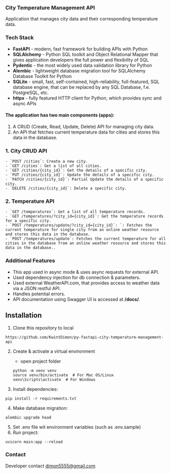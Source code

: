### City Temperature Management API

Application that manages city data and their corresponding temperature data.

### Tech Stack
* **FastAPI**  - modern, fast framework for building APIs with Python
* **SQLAlchemy** - Python SQL toolkit and Object Relational Mapper that gives application developers the full power and flexibility of SQL
* **Pydentic** - the most widely used data validation library for Python
* **Alembic** - lightweight database migration tool for SQLAlchemy Database Toolkit for Python
* **SQLite** - small, fast, self-contained, high-reliability, full-featured, SQL database engine, that can be replaced by any SQL Database, f.e. PostgreSQL, etc.
* **httpx** - fully featured HTTP client for Python, which provides sync and async APIs


#### The application has two main components (apps):

1. A CRUD (Create, Read, Update, Delete) API for managing city data.
2. An API that fetches current temperature data for cities and stores this data in the database.


###  1. City CRUD API

    - `POST /cities`: Create a new city.
    - `GET /cities`: Get a list of all cities.
    - `GET /cities/{city_id}`: Get the details of a specific city.
    - `PUT /cities/{city_id}`: Update the details of a specific city.
    - `PATCH /cities/{city_id}`: Partial Update the details of a specific city.
    - `DELETE /cities/{city_id}`: Delete a specific city.

###  2. Temperature API

    - `GET /temperatures`: Get a list of all temperature records.
    - `GET /temperatures/?city_id={city_id}`: Get the temperature records for a specific city.
    - `POST /temperatures/update/?city_id={city_id}`: `: Fetches the current temperature for single city from an online weather resource and stores this data in the database.
    - `POST /temperatures/update`: Fetches the current temperature for all cities in the database from an online weather resource and stores this data in the database.. 

### Additional Features

- This app used in async mode & uses async requests for external API. 
- Used dependency injection for db connection & parameters.
- Used external WeatherAPI.com, that provides access to weather data via a JSON restful API. 
- Handles potential errors.
- API documentation using Swagger UI is accessed at **/docs/**.

## Installation

1. Clone this repository to local 
```
https://github.com/KwintDimon/py-fastapi-city-temperature-management-api
```
2. Create & activate a virtual environment

   - open project folder
   ```
   python -m venv venv
   source venv/bin/activate  # For Mac OS/Linux
   venv\Scripts\activate  # For Windows
   ```
3. Install dependencies:
```
pip install -r requirements.txt
```
4. Make database migration:
```
alembic upgrade head
```
5. Set .env file wit environment variables (such as  .env.sample)
6. Run project:
```
uvicorn main:app --reload 
```

### Contact
Developer contact dimon5555@gmail.com
